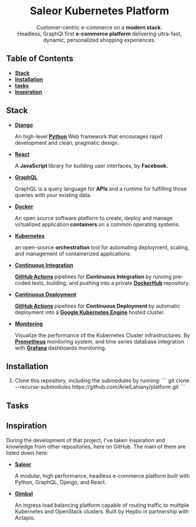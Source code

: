 <div id="title">
    <h1 align="center">
        Saleor Kubernetes Platform
    </h1>
</div>

<div id="description">
    <p align="center">
        Customer-centric e-commerce on a 
        <b>modern stack.</b>
        <br>
        Headless, GraphQl first <b>e-commerce platform</b> delivering ultra-fast, dynamic, personalized shopping experiences.
    </p>
</div>

<div id="table-of-contents">
    <h2>
        Table of Contents
    </h2>
    <ul>
        <li id="stack">
            <b>
                <a href="#stack">Stack</a>
            </b>
        </li>
        <li id="installation">
            <b>
                <a href="#installation">Installation</a>
            </b>
        </li>
        <li id="tasks">
            <b>
                <a href="#tasks">tasks</a>
            </b>
        </li>
        <li id="inspiration">
            <b>
                <a href="#inspiration">Inspiration</a>
            </b>
        </li>
    </ul>
</div>

<div id="stack">
    <h2>
        Stack
    </h2>
        <ul>
        <li id="django">
            <b>
                <a href="https://www.djangoproject.com/">Django</a>
            </b>
            <p>
                An high-level
                <b>
                    <a href="https://www.python.org/">Python</a>
                </b>
                Web framework that encourages rapid development and clean,
                pragmatic design.
            </p>
        </li>
        <li id="react">
            <b>
                <a href="https://reactjs.org/">React</a>
            </b>
            <p>
                A 
                <b>
                    JavaScript
                </b>
                library for building user interfaces, by 
                <b>
                    Facebook.
                </b>
            </p>
        </li>
        <li id="graphql">
            <b>
                <a href="https://graphql.org/">GraphQL</a>
            </b>
            <p>
                GraphQL is a query language for 
                <b>
                    APIs
                </b>
                and a runtime for fulfilling those queries with your existing data.
            </p>
        </li>
        <li id="docker">
            <b>
                <a href="https://www.docker.com/">Docker</a>
            </b>
            <p>
                An open source software platform to create,
                deploy and manage virtualized application
                <b>
                    containers
                </b>
                on a common operating systems. 
            </p>
        </li>
        <li id="kubernetes">
            <b>
                <a href="https://kubernetes.io/">Kubernetes</a>
            </b>
            <p>
                an open-source 
                <b>
                    orchestration
                </b>
                tool for automating deployment,
                scaling, and management of containerized applications.
            </p>
        </li>
        <li id="integration">
            <b>
                <a href="https://en.wikipedia.org/wiki/Continuous_integration">Continuous Integration</a>
            </b>
            <p>
                <b>
                    <a href="https://github.com/features/actions">GitHub Actions</a>
                </b>
                pipelines for 
                <b>
                    Continuous Integration
                </b>
                by running pre-coded tests, building, and pushing into a private
                <b>
                    <a href="https://hub.docker.com/">DockerHub</a>
                </b>
                repository.
            </p>
        </li>
        <li id="deployment">
            <b>
                <a href="https://en.wikipedia.org/wiki/Continuous_deployment">Continuous Deployment</a>
            </b>
            <p>
                <b>
                    <a href="https://github.com/features/actions">GitHub Actions</a>
                </b>
                pipelines for
                <b>
                    Continuous Deployment
                </b>
                    by automatic deployment into a 
                <b>
                    <a href="https://cloud.google.com/kubernetes-engine/docs/">Google Kubernetes Engine</a>
                </b>
                hosted cluster.
            </p>
        </li>
        <li id="monitoring">
            <b>
                <a href="https://github.com/celery/django-celery-beat">Monitoring</a>
            </b>
            <p>
                Visualize the performance of the Kubernetes Cluster infrastructures.
                By
                <b>
                    <a href="https://prometheus.io/">Prometheus</a>
                </b>
                monitoring system, and time series database integration with
                <b>
                    <a href="https://grafana.com/">Grafana</a>
                </b>
                dashboards monitoring.
            </p>
        </li>
    </ul>
</div>

<div id="installation">
    <h2>
        Installation
    </h2>
    <ol>
        <li id="clone">
            Clone this repository, including the submodules by running:
                ```
                    git clone --recurse-submodules https://github.com/ArielLahiany/platform.git 
                ```
        </li>
    </ol>
</div>

<div id="tasks">
    <h2>
        Tasks
    </h2>
</div>

<div id="inspiration">
    <h2>
        Inspiration
    </h2>
    <p>
         During the development of that project, I've taken inspiration and knowledge from other repositories, here on GitHub.
         The main of them are listed down here: 
    </p>
    <ul>
        <li id="saleor">
            <b>
                <a href="https://github.com/mirumee/saleor">Saleor</a>
            </b>
            <p>
                A modular, high performance, headless e-commerce platform built with Python, GraphQL, Django, and React. 
            </p>
        </li>
        <li id="gimbal">
            <b>
                <a href="https://github.com/projectcontour/gimbal">Gimbal</a>
            </b>
            <p>
                An ingress load balancing platform capable of routing traffic to multiple Kubernetes and OpenStack clusters.
                Built by Heptio in partnership with Actapio. 
            </p>
    </ul>
</div>
